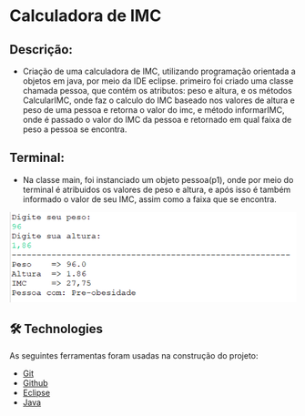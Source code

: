 # Calculadora de IMC

## Descrição: 
- Criação de uma calculadora de IMC, utilizando programação orientada a objetos em java, por meio da IDE eclipse. primeiro foi criado uma classe chamada pessoa,
que contém os atributos: peso e altura, e os métodos CalcularIMC, onde faz o calculo do IMC baseado nos valores de altura e peso de uma pessoa e retorna o valor do imc, e método
informarIMC, onde é passado o valor do IMC da pessoa e retornado em qual faixa de peso a pessoa se encontra.

## Terminal: 
- Na classe main, foi instanciado um objeto pessoa(p1), onde por meio do terminal é atribuidos os valores de peso e altura, e após isso é também informado o valor de seu IMC,
assim como a faixa que se encontra.

![Alt Text](https://github.com/Julio-CSilva/Projetos_LP_II/blob/main/images/Screenshot_1.png)

## 🛠 Technologies

As seguintes ferramentas foram usadas na construção do projeto:

- [Git](https://git-scm.com)
- [Github](https://github.com)
- [Eclipse](https://www.eclipse.org)
- [Java](https://www.java.com/pt-BR/)
